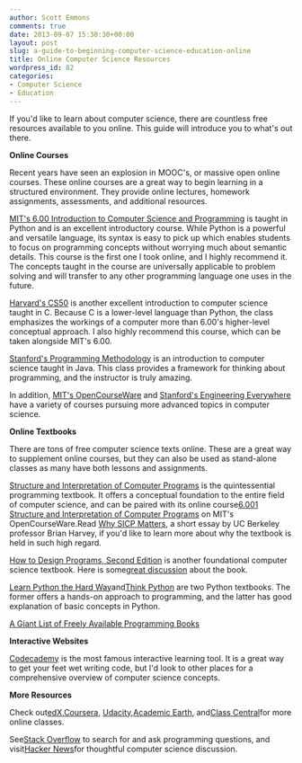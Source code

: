 ```yaml
---
author: Scott Emmons
comments: true
date: 2013-09-07 15:30:30+00:00
layout: post
slug: a-guide-to-beginning-computer-science-education-online
title: Online Computer Science Resources
wordpress_id: 82
categories:
- Computer Science
- Education
---
```


If you'd like to learn about computer science, there are countless free resources available to you online. This guide will introduce you to what's out there.

**Online Courses**

Recent years have seen an explosion in MOOC's, or massive open online courses. These online courses are a great way to begin learning in a structured environment. They provide online lectures, homework assignments, assessments, and additional resources.

[MIT's 6.00 Introduction to Computer Science and Programming](http://ocw.mit.edu/courses/electrical-engineering-and-computer-science/6-00sc-introduction-to-computer-science-and-programming-spring-2011/index.htm) is taught in Python and is an excellent introductory course. While Python is a powerful and versatile language, its syntax is easy to pick up which enables students to focus on programming concepts without worrying much about semantic details. This course is the first one I took online, and I highly recommend it. The concepts taught in the course are universally applicable to problem solving and will transfer to any other programming language one uses in the future.

[Harvard's CS50](https://www.cs50.net/) is another excellent introduction to computer science taught in C. Because C is a lower-level language than Python, the class emphasizes the workings of a computer more than 6.00's higher-level conceptual approach. I also highly recommend this course, which can be taken alongside MIT's 6.00.

[Stanford's Programming Methodology](http://see.stanford.edu/see/courseinfo.aspx?coll=824a47e1-135f-4508-a5aa-866adcae1111) is an introduction to computer science taught in Java. This class provides a framework for thinking about programming, and the instructor is truly amazing.

In addition, [MIT's OpenCourseWare](ocw.mit.edu/) and [Stanford's Engineering Everywhere](see.stanford.edu/) have a variety of courses pursuing more advanced topics in computer science.

**Online Textbooks**

There are tons of free computer science texts online. These are a great way to supplement online courses, but they can also be used as stand-alone classes as many have both lessons and assignments.

[Structure and Interpretation of Computer Programs](http://mitpress.mit.edu/sicp/) is the quintessential programming textbook. It offers a conceptual foundation to the entire field of computer science, and can be paired with its online course[6.001 Structure and Interpretation of Computer Programs](http://ocw.mit.edu/courses/electrical-engineering-and-computer-science/6-001-structure-and-interpretation-of-computer-programs-spring-2005/) on MIT's OpenCourseWare.Read [Why SICP Matters](http://www.cs.berkeley.edu/~bh/sicp.html), a short essay by UC Berkeley professor Brian Harvey, if you'd like to learn more about why the textbook is held in such high regard.

[How to Design Programs, Second Edition](http://www.ccs.neu.edu/home/matthias/HtDP2e/) is another foundational computer science textbook. Here is some[great discussion](https://news.ycombinator.com/item?id=6150967) about the book.

[Learn Python the Hard Way](http://learnpythonthehardway.org/)and[Think Python](http://www.greenteapress.com/thinkpython/) are two Python textbooks. The former offers a hands-on approach to programming, and the latter has good explanation of basic concepts in Python.

[A Giant List of Freely Available Programming Books](http://stackoverflow.com/questions/194812/list-of-freely-available-programming-books)

**Interactive Websites**

[Codecademy](http://www.codecademy.com/) is the most famous interactive learning tool. It is a great way to get your feet wet writing code, but I'd look to other places for a comprehensive overview of computer science concepts.

**More Resources**

Check out[edX](https://www.edx.org/),[Coursera](https://www.coursera.org/), [Udacity](https://www.udacity.com/),[Academic Earth](http://academicearth.org/), and[Class Central](http://www.class-central.com/)for more online classes.

See[Stack Overflow](http://stackoverflow.com/) to search for and ask programming questions, and visit[Hacker News](https://news.ycombinator.com/news)for thoughtful computer science discussion.
